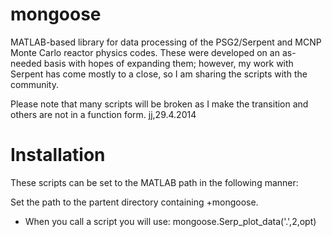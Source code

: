 mongoose
========

MATLAB-based library for data processing of the PSG2/Serpent and MCNP Monte Carlo reactor physics codes.  These
were developed on an as-needed basis with hopes of expanding them; however, my work with Serpent has come mostly
to a close, so I am sharing the scripts with the community.

Please note that many scripts will be broken as I make the transition and others are not in a function form.   jj,29.4.2014

Installation
========

These scripts can be set to the MATLAB path in the following manner:

Set the path to the partent directory containing +mongoose.

   - When you call a script you will use: mongoose.Serp_plot_data('.',2,opt)
